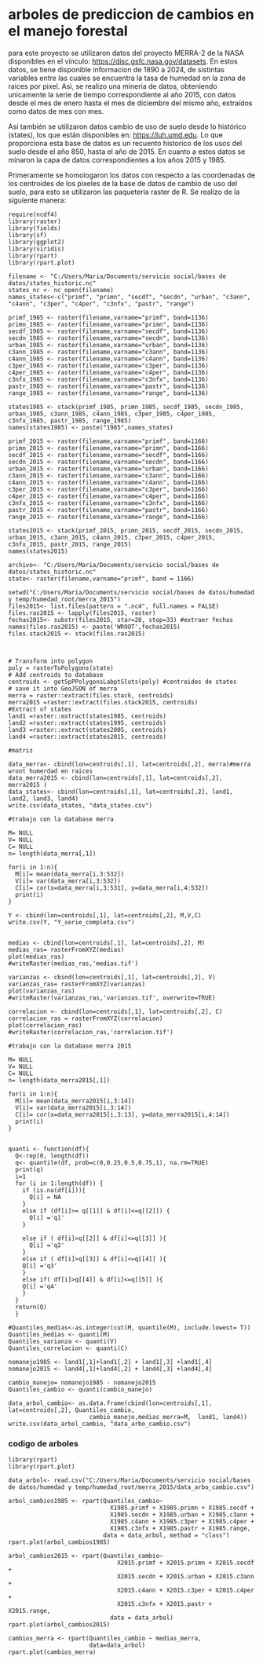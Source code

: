 # arboles de prediccion de cambios en el manejo forestal 

para este proyecto se utilizaron datos del proyecto MERRA-2 de la NASA disponibles en el vínculo: https://disc.gsfc.nasa.gov/datasets. En estos datos, se tiene disponible informacion de 1890 a 2024, de sistintas variables entre las cuales se encuentra la tasa de humedad en la zona de raices por pixel. Asi, se realizo una mineria de datos, obteniendo unicamente la serie de tiempo correspondiente al año 2015, con datos desde el mes de enero hasta el mes de diciembre del mismo año, extraídos como datos de mes con mes.

Así también se utilizaron datos cambio de uso de suelo desde lo histórico (states), los que están disponibles en: https://luh.umd.edu. Lo que proporciona esta base de datos es un recuento historico de los usos del suelo desde el año 850, hasta el año de 2015. En cuanto a estos datos se minaron la capa de datos correspondientes a los años 2015 y 1985.

Primeramente se homologaron los datos con respecto a las coordenadas de los centroides de los pixeles de la base de datos de cambio de uso del suelo, para esto se utilizaron las paqueteria raster de R. Se realizo de la siguiente manera:

    require(ncdf4)
    library(raster)
    library(fields)
    library(sf)
    library(ggplot2)
    library(viridis)
    library(rpart)
    library(rpart.plot)
    
    filename <- "C:/Users/Maria/Documents/servicio social/bases de datos/states_historic.nc"
    states_nc <- nc_open(filename)
    names_states<-c("primf", "primn", "secdf", "secdn", "urban", "c3ann", "c4ann", "c3per", "c4per", "c3nfx", "pastr", "range")
    
    primf_1985 <- raster(filename,varname="primf", band=1136) 
    primn_1985 <- raster(filename,varname="primn", band=1136) 
    secdf_1985 <- raster(filename,varname="secdf", band=1136) 
    secdn_1985 <- raster(filename,varname="secdn", band=1136) 
    urban_1985 <- raster(filename,varname="urban", band=1136) 
    c3ann_1985 <- raster(filename,varname="c3ann", band=1136) 
    c4ann_1985 <- raster(filename,varname="c4ann", band=1136) 
    c3per_1985 <- raster(filename,varname="c3per", band=1136) 
    c4per_1985 <- raster(filename,varname="c4per", band=1136) 
    c3nfx_1985 <- raster(filename,varname="c3nfx", band=1136)
    pastr_1985 <- raster(filename,varname="pastr", band=1136)
    range_1985 <- raster(filename,varname="range", band=1136) 
    
    states1985 <- stack(primf_1985, primn_1985, secdf_1985, secdn_1985, urban_1985, c3ann_1985, c4ann_1985, c3per_1985, c4per_1985, c3nfx_1985, pastr_1985, range_1985)
    names(states1985) <- paste("1985",names_states)
    
    primf_2015 <- raster(filename,varname="primf", band=1166) 
    primn_2015 <- raster(filename,varname="primn", band=1166)
    secdf_2015 <- raster(filename,varname="secdf", band=1166) 
    secdn_2015 <- raster(filename,varname="secdn", band=1166)
    urban_2015 <- raster(filename,varname="urban", band=1166) 
    c3ann_2015 <- raster(filename,varname="c3ann", band=1166) 
    c4ann_2015 <- raster(filename,varname="c4ann", band=1166) 
    c3per_2015 <- raster(filename,varname="c3per", band=1166) 
    c4per_2015 <- raster(filename,varname="c4per", band=1166) 
    c3nfx_2015 <- raster(filename,varname="c3nfx", band=1166) 
    pastr_2015 <- raster(filename,varname="pastr", band=1166) 
    range_2015 <- raster(filename,varname="range", band=1166) 
    
    states2015 <- stack(primf_2015, primn_2015, secdf_2015, secdn_2015, urban_2015, c3ann_2015, c4ann_2015, c3per_2015, c4per_2015, c3nfx_2015, pastr_2015, range_2015)
    names(states2015) 

    archivo<- "C:/Users/Maria/Documents/servicio social/bases de datos/states_historic.nc"
    state<- raster(filename,varname="primf", band = 1166)
    
    setwd("C:/Users/Maria/Documents/servicio social/bases de datos/humedad y temp/humedad_root/merra_2015")
    files2015<- list.files(pattern = ".nc4", full.names = FALSE)
    files.ras2015 <- lapply(files2015, raster)
    fechas2015<- substr(files2015, star=28, stop=33) #extraer fechas
    names(files.ras2015) <- paste('WROOT',fechas2015) 
    files.stack2015 <- stack(files.ras2015)
    
   

    # Transform into polygon
    poly = rasterToPolygons(state) 
    # Add centroids to database
    centroids <- getSpPPolygonsLabptSlots(poly) #centroides de states
    # save it into GeoJSON of merra
    merra = raster::extract(files.stack, centroids)
    merra2015 =raster::extract(files.stack2015, centroids)
    #Extract of states
    land1 =raster::extract(states1985, centroids)
    land2 =raster::extract(states1995, centroids)
    land3 =raster::extract(states2005, centroids)
    land4 =raster::extract(states2015, centroids)
    
    #matriz
    
    data_merra<- cbind(lon=centroids[,1], lat=centroids[,2], merra)#merra wroot humerdad en raices
    data_merra2015 <- cbind(lon=centroids[,1], lat=centroids[,2], merra2015 )
    data_states<- cbind(lon=centroids[,1], lat=centroids[,2], land1, land2, land3, land4)
    write.csv(data_states, "data_states.csv")
    
    #trabajo con la database merra
    
    M= NULL
    V= NULL
    C= NULL
    n= length(data_merra[,1]) 
    
    for(i in 1:n){
      M[i]= mean(data_merra[i,3:532]) 
      V[i]= var(data_merra[i,3:532])
      C[i]= cor(x=data_merra[i,3:531], y=data_merra[i,4:532])
      print(i)
    }
    
    Y <- cbind(lon=centroids[,1], lat=centroids[,2], M,V,C)
    write.csv(Y, "Y_serie_completa.csv")
    
     
    medias <- cbind(lon=centroids[,1], lat=centroids[,2], M)
    medias_ras= rasterFromXYZ(medias)
    plot(medias_ras)
    #writeRaster(medias_ras,'medias.tif')
    
    varianzas <- cbind(lon=centroids[,1], lat=centroids[,2], V)
    varianzas_ras= rasterFromXYZ(varianzas)
    plot(varianzas_ras)
    #writeRaster(varianzas_ras,'varianzas.tif', overwrite=TRUE)
    
    correlacion <- cbind(lon=centroids[,1], lat=centroids[,2], C)
    correlacion_ras = rasterFromXYZ(correlacion)
    plot(correlacion_ras)
    #writeRaster(correlacion_ras,'correlacion.tif')
    
    #trabajo con la database merra 2015
    
    M= NULL
    V= NULL
    C= NULL
    n= length(data_merra2015[,1]) 
    
    for(i in 1:n){
      M[i]= mean(data_merra2015[i,3:14]) 
      V[i]= var(data_merra2015[i,3:14])
      C[i]= cor(x=data_merra2015[i,3:13], y=data_merra2015[i,4:14])
      print(i)
    }
    
    
    quanti <- function(df){
      Q<-rep(0, length(df)) 
      q<- quantile(df, prob=c(0,0.25,0.5,0.75,1), na.rm=TRUE)
      print(q)
      i=1
      for (i in 1:length(df)) {
        if (is.na(df[i])){
          Q[i] = NA
        }
        else if (df[i]>= q[[1]] & df[i]<=q[[2]]) {
          Q[i] ='q1'
        }
        
        else if ( df[i]>q[[2]] & df[i]<=q[[3]] ){
          Q[i] ='q2'
        }
        else if ( df[i]>q[[3]] & df[i]<=q[[4]] ){
        Q[i] ='q3'
        }
        else if( df[i]>q[[4]] & df[i]<=q[[5]] ){
        Q[i] ='q4'
        }
      }
      return(Q)
      }
    
    #Quantiles_medias<-as.integer(cut(M, quantile(M), include.lowest= T))
    Quantiles_medias <- quanti(M)
    Quantiles_varianza <- quanti(V)
    Quantiles_correlacion <- quanti(C)
    
    nomanejo1985 <- land1[,1]+land1[,2] + land1[,3] +land1[,4]
    nomanejo2015 <- land4[,1]+land4[,2] + land4[,3] +land4[,4]
    
    cambio_manejo= nomanejo1985 - nomanejo2015
    Quantiles_cambio <- quanti(cambio_manejo)
    
    data_arbol_cambio<- as.data.frame(cbind(lon=centroids[,1], lat=centroids[,2], Quantiles_cambio, 
                           cambio_manejo,medias_merra=M,  land1, land4))
    write.csv(data_arbol_cambio, "data_arbo_cambio.csv")
    

### codigo de arboles

    library(rpart)
    library(rpart.plot)
    
    data_arbol<- read.csv("C:/Users/Maria/Documents/servicio social/bases de datos/humedad y temp/humedad_root/merra_2015/data_arbo_cambio.csv")
    
    arbol_cambios1985 <- rpart(Quantiles_cambio~ 
                                 X1985.primf + X1985.primn + X1985.secdf +
                                 X1985.secdn + X1985.urban + X1985.c3ann +  
                                 X1985.c4ann + X1985.c3per + X1985.c4per + 
                                 X1985.c3nfx + X1985.pastr + X1985.range,
                               data = data_arbol, method = "class")
    rpart.plot(arbol_cambios1985)
    
    arbol_cambios2015 <- rpart(Quantiles_cambio~ 
                                   X2015.primf + X2015.primn + X2015.secdf +
                                   X2015.secdn + X2015.urban + X2015.c3ann +  
                                   X2015.c4ann + X2015.c3per + X2015.c4per + 
                                   X2015.c3nfx + X2015.pastr + X2015.range, 
                                 data = data_arbol)
    rpart.plot(arbol_cambios2015)
    
    cambios_merra <- rpart(Quantiles_cambio ~ medias_merra,
                           data=data_arbol)
    rpart.plot(cambios_merra)
         
